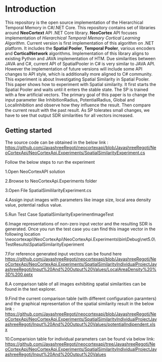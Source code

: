 # Introduction
This repository is the open source implementation of the Hierarchical Temporal Memory in C#/.NET Core. This repository contains set of libraries around **NeoCortext** API .NET Core library. **NeoCortex** API focuses implementation of _Hierarchical Temporal Memory Cortical Learning Algorithm_. Current version is first implementation of this algorithm on .NET platform. It includes the **Spatial Pooler**, **Temporal Pooler**, various encoders and **CorticalNetwork**  algorithms. Implementation of this library aligns to existing Python and JAVA implementation of HTM. Due similarities between JAVA and C#, current API of SpatialPooler in C# is very similar to JAVA API. However the implementation of future versions will include some API changes to API style, which is additionally more aligned to C# community.
This experiment is about Investigating Spatial Similarity in Spatial Pooler. This paper shows how to experiment with Spatial similarity. It first starts the Spatial Pooler and waits until it enters the stable state. The SP is trained with a few artificial vectors. The primary goal of this paper is to change the input parameter like InhibitionRadius, PotentialRadius, Global and LocalInhibition and observe how they influence the result. Then compare the current result with the past result. As SP tolerates small changes, we have to see that output SDR similarities for all vectors increased. 

## Getting started
The source code can be obtained in the below link :
https://github.com/JayashreeRegoti/neocortexapi/blob/JayashreeRegoti/NeoCortexApi/NeoCortexApi.Experiments/SpatialSimilarityExperiment.cs

Follow the below steps to run the experiment 

1.Open NeoCortexAPI solution

2.Browse to NeoCortexApi.Experiments folder

3.Open File SpatialSimililarityExperiment.cs

4.Assign input images with parameters like image size, local area density value, potential radius value.

5.Run Test Case SpatialSimilarityExperimentImageTest

6.Image representations of non-zero input vector  and the resulting SDR is generated. Once you run the test case you can find this image vector in the following location
   \neocortexapi\NeoCortexApi\NeoCortexApi.Experiments\bin\Debug\net5.0\TestResults\SpatialSimilarityExperiment

7.For reference generated input vectors can be found here
    https://github.com/JayashreeRegoti/neocortexapi/blob/JayashreeRegoti/NeoCortexApi/NeoCortexApi.Experiments/SpatialSimilarityIndividualProjectJayashreeRegoti/Input%20And%20Output%20Values/LocalAreaDensity%20%3D%200.pptx

8.A comparison table of all images exhibiting spatial similarities can be found in the text explorer.

9.Find the current comparison table (with different configuration paramters) and the graphical representation of the spatial similarity result in the below link : 
    https://github.com/JayashreeRegoti/neocortexapi/blob/JayashreeRegoti/NeoCortexApi/NeoCortexApi.Experiments/SpatialSimilarityIndividualProjectJayashreeRegoti/Input%20And%20Output%20Values/potentialIndipendent.xlsx

10.Comparision table for individual parameters can be found via below link:
    https://github.com/JayashreeRegoti/neocortexapi/tree/JayashreeRegoti/NeoCortexApi/NeoCortexApi.Experiments/SpatialSimilarityIndividualProjectJayashreeRegoti/Input%20And%20Output%20Values








